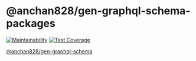 # @anchan828/gen-graphql-schema-packages

[![Maintainability](https://api.codeclimate.com/v1/badges/34b5a901291739507afd/maintainability)](https://codeclimate.com/github/anchan828/gen-graphql-schema/maintainability)
[![Test Coverage](https://api.codeclimate.com/v1/badges/34b5a901291739507afd/test_coverage)](https://codeclimate.com/github/anchan828/gen-graphql-schema/test_coverage)

[@anchan828/gen-graphql-schema](https://github.com/anchan828/gen-graphql-schema/tree/master/packages/sendgrid)
